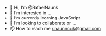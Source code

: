 - 👋 Hi, I’m @RafaelNaunk
- 👀 I’m interested in ...
- 🌱 I’m currently learning JavaScript
- 💞️ I’m looking to collaborate on ...
- 📫 How to reach me r.naunnccik@gmail.com

<!---
RafaelNaunk/RafaelNaunk is a ✨ special ✨ repository because its `README.md` (this file) appears on your GitHub profile.
You can click the Preview link to take a look at your changes.
--->
